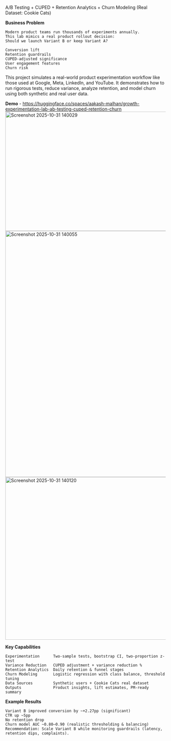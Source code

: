 A/B Testing + CUPED + Retention Analytics + Churn Modeling (Real Dataset: Cookie Cats)

**Business Problem**

    Modern product teams run thousands of experiments annually.  
    This lab mimics a real product rollout decision:
    Should we launch Variant B or keep Variant A?

    Conversion lift
    Retention guardrails
    CUPED-adjusted significance
    User engagement features
    Churn risk


This project simulates a real-world product experimentation workflow like those used at Google, Meta, LinkedIn, and YouTube.
It demonstrates how to run rigorous tests, reduce variance, analyze retention, and model churn using both synthetic and real user data.

**Demo** - https://huggingface.co/spaces/aakash-malhan/growth-experimentation-lab-ab-testing-cuped-retention-churn
<img width="1685" height="373" alt="Screenshot 2025-10-31 140029" src="https://github.com/user-attachments/assets/b6ffdd0b-0b58-400c-9bae-f93a58855c83" />
<img width="1416" height="770" alt="Screenshot 2025-10-31 140055" src="https://github.com/user-attachments/assets/666e77cd-1b93-4d54-8272-39f6cda9ff12" />
<img width="1492" height="509" alt="Screenshot 2025-10-31 140120" src="https://github.com/user-attachments/assets/6c7bed09-fc6b-4c9e-8419-28f2729d660b" />

**Key Capabilities**

    Experimentation      Two-sample tests, bootstrap CI, two-proportion z-test
    Variance Reduction   CUPED adjustment + variance reduction %
    Retention Analytics  Daily retention & funnel stages
    Churn Modeling       Logistic regression with class balance, threshold tuning
    Data Sources         Synthetic users + Cookie Cats real dataset
    Outputs              Product insights, lift estimates, PM-ready summary

**Example Results**

    Variant B improved conversion by ~+2.27pp (significant)
    CTR up ~5pp
    No retention drop
    Churn model AUC ~0.80–0.90 (realistic thresholding & balancing)
    Recommendation: Scale Variant B while monitoring guardrails (latency, retention dips, complaints).

